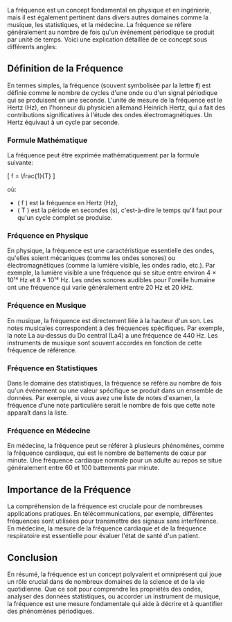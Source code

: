La fréquence est un concept fondamental en physique et en ingénierie, mais il est également pertinent dans divers autres domaines comme la musique, les statistiques, et la médecine. La fréquence se réfère généralement au nombre de fois qu'un événement périodique se produit par unité de temps. Voici une explication détaillée de ce concept sous différents angles:

## Définition de la Fréquence

En termes simples, la fréquence (souvent symbolisée par la lettre **f**) est définie comme le nombre de cycles d'une onde ou d'un signal périodique qui se produisent en une seconde. L'unité de mesure de la fréquence est le Hertz (Hz), en l'honneur du physicien allemand Heinrich Hertz, qui a fait des contributions significatives à l'étude des ondes électromagnétiques. Un Hertz équivaut à un cycle par seconde.

### Formule Mathématique

La fréquence peut être exprimée mathématiquement par la formule suivante:

\[ f = \frac{1}{T} \]

où:
- \( f \) est la fréquence en Hertz (Hz),
- \( T \) est la période en secondes (s), c'est-à-dire le temps qu'il faut pour qu'un cycle complet se produise.

### Fréquence en Physique

En physique, la fréquence est une caractéristique essentielle des ondes, qu'elles soient mécaniques (comme les ondes sonores) ou électromagnétiques (comme la lumière visible, les ondes radio, etc.). Par exemple, la lumière visible a une fréquence qui se situe entre environ 4 × 10¹⁴ Hz et 8 × 10¹⁴ Hz. Les ondes sonores audibles pour l'oreille humaine ont une fréquence qui varie généralement entre 20 Hz et 20 kHz.

### Fréquence en Musique

En musique, la fréquence est directement liée à la hauteur d'un son. Les notes musicales correspondent à des fréquences spécifiques. Par exemple, la note La au-dessus du Do central (La4) a une fréquence de 440 Hz. Les instruments de musique sont souvent accordés en fonction de cette fréquence de référence.

### Fréquence en Statistiques

Dans le domaine des statistiques, la fréquence se réfère au nombre de fois qu'un événement ou une valeur spécifique se produit dans un ensemble de données. Par exemple, si vous avez une liste de notes d'examen, la fréquence d'une note particulière serait le nombre de fois que cette note apparaît dans la liste.

### Fréquence en Médecine

En médecine, la fréquence peut se référer à plusieurs phénomènes, comme la fréquence cardiaque, qui est le nombre de battements de cœur par minute. Une fréquence cardiaque normale pour un adulte au repos se situe généralement entre 60 et 100 battements par minute.

## Importance de la Fréquence

La compréhension de la fréquence est cruciale pour de nombreuses applications pratiques. En télécommunications, par exemple, différentes fréquences sont utilisées pour transmettre des signaux sans interférence. En médecine, la mesure de la fréquence cardiaque et de la fréquence respiratoire est essentielle pour évaluer l'état de santé d'un patient.

## Conclusion

En résumé, la fréquence est un concept polyvalent et omniprésent qui joue un rôle crucial dans de nombreux domaines de la science et de la vie quotidienne. Que ce soit pour comprendre les propriétés des ondes, analyser des données statistiques, ou accorder un instrument de musique, la fréquence est une mesure fondamentale qui aide à décrire et à quantifier des phénomènes périodiques.